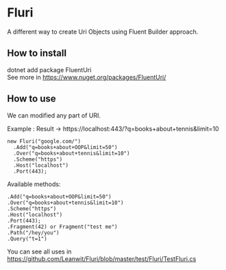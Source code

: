 # Fluri
A different way to create Uri Objects using Fluent Builder approach.

## How to install
dotnet add package FluentUri<br>
See more in https://www.nuget.org/packages/FluentUri/


## How to use
We can modified any part of URI.

Example : Result -> https://localhost:443/?q=books+about+tennis&limit=10
```
new Fluri("google.com/")
  .Add("q=books+about+OOP&limit=50")
  .Over("q=books+about+tennis&limit=10")
  .Scheme("https")
  .Host("localhost")
  .Port(443);
```

Available methods:
```
.Add("q=books+about+OOP&limit=50")
.Over("q=books+about+tennis&limit=10")
.Scheme("https")
.Host("localhost")
.Port(443);
.Fragment(42) or Fragment("test me")
.Path("/hey/you")
.Query("t=1")
```

You can see all uses in https://github.com/Leanwit/Fluri/blob/master/test/Fluri/TestFluri.cs
